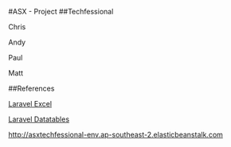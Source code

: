 #ASX - Project
##Techfessional

Chris

Andy

Paul

Matt


##References

[Laravel Excel](http://www.maatwebsite.nl/laravel-excel/docs)

[Laravel Datatables](https://yajrabox.com/docs/laravel-datatables/master/installation)

http://asxtechfessional-env.ap-southeast-2.elasticbeanstalk.com
